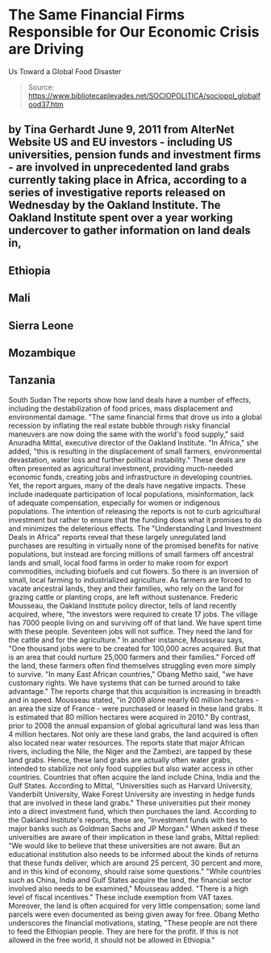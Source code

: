 # The Same Financial Firms Responsible for Our Economic Crisis are Driving 
Us Toward a Global Food Disaster

> Source: https://www.bibliotecapleyades.net/SOCIOPOLITICA/sociopol_globalfood37.htm

by Tina Gerhardt
June 9, 2011
from
AlterNet Website
US and EU investors - including US universities, pension funds and
investment firms - are involved in unprecedented land grabs currently taking
place in Africa, according to a series of
investigative reports released on
Wednesday by the Oakland Institute.
The Oakland Institute spent over a year working undercover to gather
information on land deals in,
-
Ethiopia
-
Mali
-
Sierra Leone
-
Mozambique
-
Tanzania
-
South Sudan
The reports show how land deals have a number of
effects, including the destabilization of food prices, mass displacement and
environmental damage.
"The same financial firms that drove us into
a global recession by inflating the real estate bubble through risky
financial maneuvers are now doing the same with the world's food
supply," said Anuradha Mittal, executive director of the Oakland
Institute.
"In Africa," she added, "this is resulting in the displacement of small
farmers, environmental devastation, water loss and further political
instability."
These deals are often presented as agricultural
investment, providing much-needed economic funds, creating jobs and
infrastructure in developing countries.
Yet, the report argues, many of the deals have negative impacts. These
include inadequate participation of local populations, misinformation, lack
of adequate compensation, especially for women or indigenous populations.
The intention of releasing the reports is not to curb agricultural
investment but rather to ensure that the funding does what it promises to do
and minimizes the deleterious effects.
The "Understanding Land Investment Deals in Africa" reports reveal that
these largely unregulated land purchases are resulting in virtually none of
the promised benefits for native populations, but instead are forcing
millions of small farmers off ancestral lands and small, local food farms in
order to make room for export commodities, including biofuels and cut
flowers.
So there is an inversion of small, local farming to industrialized
agriculture.
As farmers are forced to vacate ancestral lands, they and their families,
who rely on the land for grazing cattle or planting crops, are left without
sustenance.
Frederic Mousseau, the Oakland Institute policy director, tells of land
recently acquired, where,
"the investors were required to create 17
jobs. The village has 7000 people living on and surviving off of that
land. We have spent time with these people. Seventeen jobs will not
suffice. They need the land for the cattle and for the agriculture."
In another instance, Mousseau says,
"One thousand jobs were to be created for
100,000 acres acquired. But that is an area that could nurture 25,000
farmers and their families."
Forced off the land, these farmers often find
themselves struggling even more simply to survive.
"In many East African countries," Obang
Metho said, "we have customary rights. We have systems that can be
turned around to take advantage."
The reports charge that this acquisition is
increasing in breadth and in speed.
Mousseau stated,
"in 2009 alone nearly 60 million hectares -
an area the size of France - were purchased or leased in these land
grabs. It is estimated that 80 million hectares were acquired in 2010."
By contrast, prior to 2008 the annual expansion
of global agricultural land was less than 4 million hectares.
Not only are these land grabs, the land acquired is often also located near
water resources. The reports state that major African rivers, including the
Nile, the Niger and the Zambezi, are tapped by these land grabs.
Hence,
these land grabs are actually often
water grabs, intended to stabilize not
only food supplies
but also water access in other countries. Countries that
often acquire the land
include China, India and the Gulf States.
According to Mittal,
"Universities such as Harvard University,
Vanderbilt University, Wake Forest University are investing in hedge
funds that are involved in these land grabs."
These universities put their money into a direct
investment fund, which then purchases the land.
According to the Oakland
Institute's reports, these are,
"investment funds with ties to major banks
such as Goldman Sachs and JP Morgan."
When asked if these universities are aware of
their implication in these land grabs, Mittal replied:
"We would like to believe that these
universities are not aware. But an educational institution also needs to
be informed about the kinds of returns that these funds deliver, which
are around 25 percent, 30 percent and more, and in this kind of economy,
should raise some questions."
"While countries such as China, India and Gulf States acquire the land,
the financial sector involved also needs to be examined," Mousseau
added. "There is a high level of fiscal incentives."
These include exemption from VAT taxes.
Moreover, the land is often acquired for very
little compensation; some land parcels were even documented as being given
away for free.
Obang Metho underscores the financial motivations, stating,
"These people are not there to feed the
Ethiopian people. They are here for the profit. If this is not allowed
in the free world, it should not be allowed in Ethiopia."
